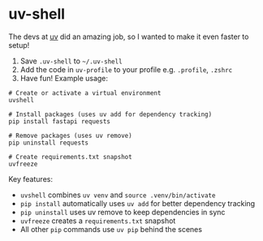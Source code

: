 # uv-shell
The devs at [uv](https://github.com/astral-sh/uv) did an amazing job, so I wanted to make it even faster to setup!

1. Save `.uv-shell` to `~/.uv-shell`
2. Add the code in `uv-profile` to your profile e.g. `.profile`, `.zshrc`
3. Have fun! Example usage:
   
```
# Create or activate a virtual environment
uvshell

# Install packages (uses uv add for dependency tracking)
pip install fastapi requests

# Remove packages (uses uv remove)
pip uninstall requests

# Create requirements.txt snapshot
uvfreeze
```

Key features:

- `uvshell` combines `uv venv` and `source .venv/bin/activate`
- `pip install` automatically uses `uv add` for better dependency tracking
- `pip uninstall` uses uv remove to keep dependencies in sync
- `uvfreeze` creates a `requirements.txt` snapshot
- All other `pip` commands use `uv pip` behind the scenes